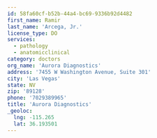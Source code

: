 ```yaml
---
id: 58fa60cf-b52b-44a4-bc69-9336b92d4482
first_name: Ramir
last_name: 'Arcega, Jr.'
license_type: DO
services:
  - pathology
  - anatomicclinical
category: doctors
org_name: 'Aurora Diagnostics'
address: '7455 W Washington Avenue, Suite 301'
city: 'Las Vegas'
state: NV
zip: '89128'
phone: '7029389965'
title: 'Aurora Diagnostics'
_geoloc:
  lng: -115.265
  lat: 36.193501
---
```

